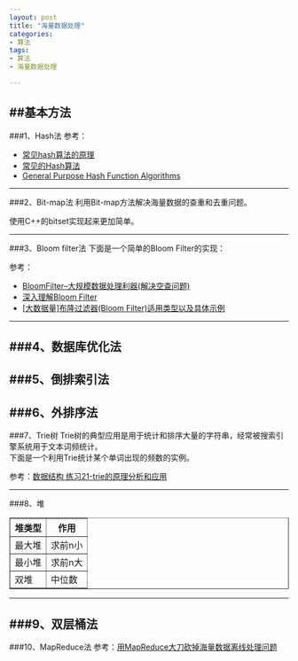 ```yaml
---
layout: post  
title: "海量数据处理"  
categories:  
- 算法  
tags:  
- 算法  
- 海量数据处理  

---
```

##基本方法
---
###1、Hash法
参考：  

- [常见hash算法的原理](http://blog.csdn.net/zxycode007/article/details/6999984)
- [常见的Hash算法](http://blog.csdn.net/mycomputerxiaomei/article/details/7641221)
- [General Purpose Hash Function Algorithms](http://www.partow.net/programming/hashfunctions/)

---
###2、Bit-map法
利用Bit-map方法解决海量数据的查重和去重问题。
<script src="https://gist.github.com/flyyoung/56d6dedd526c47d9950f.js"></script>
使用C++的bitset实现起来更加简单。

---
###3、Bloom filter法
下面是一个简单的Bloom Filter的实现：
<script src="https://gist.github.com/flyyoung/4b3a2bd91e965794e554.js"></script>

参考：  

- [BloomFilter–大规模数据处理利器(解决空查问题)](http://www.dbafree.net/?p=36)
- [深入理解Bloom Filter](http://blog.csdn.net/liuaigui/article/details/6602683)
- [[大数据量]布隆过滤器(Bloom Filter)适用类型以及具体示例](http://myeyeofjava.iteye.com/blog/1613818)


---
###4、数据库优化法
---
###5、倒排索引法
---
###6、外排序法
---
###7、Trie树
Trie树的典型应用是用于统计和排序大量的字符串，经常被搜索引擎系统用于文本词频统计。  
下面是一个利用Trie统计某个单词出现的频数的实例。  
<script src="https://gist.github.com/flyyoung/aaf37be9b26e99283737.js"></script>

参考：[数据结构 练习21-trie的原理分析和应用](http://www.cnblogs.com/dyllove98/archive/2013/07/05/3174375.html)

---
###8、堆
<table border="1">
  <tr>
    <th>堆类型</th>
    <th>作用</th>
  </tr>
  <tr>
    <td>最大堆</td>
    <td>求前n小</td>
  </tr>
  <tr>
    <td>最小堆</td>
    <td>求前n大</td>
  </tr>
  <tr>
    <td>双堆</td>
    <td>中位数</td>
  </tr>
</table>

</table>



---
###9、双层桶法
---
###10、MapReduce法
参考：[用MapReduce大刀砍掉海量数据离线处理问题
](http://www.xcoder.cn/html/web/j2ee/2013/0607/10735.html)